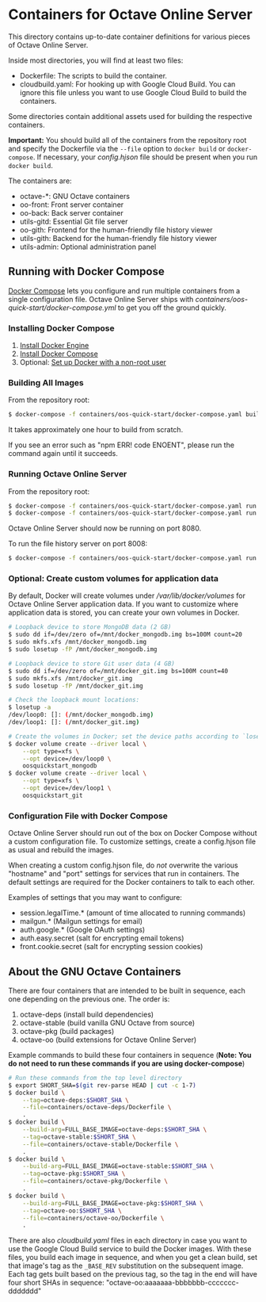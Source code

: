 Containers for Octave Online Server
===================================

This directory contains up-to-date container definitions for various pieces of Octave Online Server.

Inside most directories, you will find at least two files:

- Dockerfile: The scripts to build the container.
- cloudbuild.yaml: For hooking up with Google Cloud Build.  You can ignore this file unless you want to use Google Cloud Build to build the containers.

Some directories contain additional assets used for building the respective containers.

**Important:** You should build all of the containers from the repository root and specify the Dockerfile via the `--file` option to `docker build` or `docker-compose`.  If necessary, your *config.hjson* file should be present when you run `docker build`.

The containers are:

- octave-\*: GNU Octave containers
- oo-front: Front server container
- oo-back: Back server container
- utils-gitd: Essential Git file server
- oo-gith: Frontend for the human-friendly file history viewer
- utils-gith: Backend for the human-friendly file history viewer
- utils-admin: Optional administration panel

## Running with Docker Compose

[Docker Compose](https://docs.docker.com/compose/) lets you configure and run multiple containers from a single configuration file.  Octave Online Server ships with *containers/oos-quick-start/docker-compose.yml* to get you off the ground quickly.

### Installing Docker Compose

1. [Install Docker Engine](https://docs.docker.com/engine/install/)
2. [Install Docker Compose](https://docs.docker.com/compose/install/)
3. Optional: [Set up Docker with a non-root user](https://docs.docker.com/engine/install/linux-postinstall/)

### Building All Images

From the repository root:

```bash
$ docker-compose -f containers/oos-quick-start/docker-compose.yaml build
```

It takes approximately one hour to build from scratch.

If you see an error such as "npm ERR! code ENOENT", please run the command again until it succeeds.

### Running Octave Online Server

From the repository root:

```bash
$ docker-compose -f containers/oos-quick-start/docker-compose.yaml run --publish 8080:8080 -d oo-front
$ docker-compose -f containers/oos-quick-start/docker-compose.yaml run -d oo-back
```

Octave Online Server should now be running on port 8080.

To run the file history server on port 8008:

```bash
$ docker-compose -f containers/oos-quick-start/docker-compose.yaml run --publish 8008:8008 -d oo-gith
```

### Optional: Create custom volumes for application data

By default, Docker will create volumes under */var/lib/docker/volumes* for Octave Online Server application data.  If you want to customize where application data is stored, you can create your own volumes in Docker.

```bash
# Loopback device to store MongoDB data (2 GB)
$ sudo dd if=/dev/zero of=/mnt/docker_mongodb.img bs=100M count=20
$ sudo mkfs.xfs /mnt/docker_mongodb.img
$ sudo losetup -fP /mnt/docker_mongodb.img

# Loopback device to store Git user data (4 GB)
$ sudo dd if=/dev/zero of=/mnt/docker_git.img bs=100M count=40
$ sudo mkfs.xfs /mnt/docker_git.img
$ sudo losetup -fP /mnt/docker_git.img

# Check the loopback mount locations:
$ losetup -a
/dev/loop0: []: (/mnt/docker_mongodb.img)
/dev/loop1: []: (/mnt/docker_git.img)

# Create the volumes in Docker; set the device paths according to `losetup -a`
$ docker volume create --driver local \
	--opt type=xfs \
	--opt device=/dev/loop0 \
	oosquickstart_mongodb
$ docker volume create --driver local \
	--opt type=xfs \
	--opt device=/dev/loop1 \
	oosquickstart_git
```

### Configuration File with Docker Compose

Octave Online Server should run out of the box on Docker Compose without a custom configuration file.  To customize settings, create a config.hjson file as usual and rebuild the images.

When creating a custom config.hjson file, do *not* overwrite the various "hostname" and "port" settings for services that run in containers.  The default settings are required for the Docker containers to talk to each other.

Examples of settings that you may want to configure:

- session.legalTime.\* (amount of time allocated to running commands)
- mailgun.\* (Mailgun settings for email)
- auth.google.\* (Google OAuth settings)
- auth.easy.secret (salt for encrypting email tokens)
- front.cookie.secret (salt for encrypting session cookies)

## About the GNU Octave Containers

There are four containers that are intended to be built in sequence, each one depending on the previous one.  The order is:

1. octave-deps (install build dependencies)
2. octave-stable (build vanilla GNU Octave from source)
3. octave-pkg (build packages)
4. octave-oo (build extensions for Octave Online Server)

Example commands to build these four containers in sequence (**Note: You do not need to run these commands if you are using docker-compose**)

```bash
# Run these commands from the top level directory
$ export SHORT_SHA=$(git rev-parse HEAD | cut -c 1-7)
$ docker build \
	--tag=octave-deps:$SHORT_SHA \
	--file=containers/octave-deps/Dockerfile \
	.
$ docker build \
	--build-arg=FULL_BASE_IMAGE=octave-deps:$SHORT_SHA \
	--tag=octave-stable:$SHORT_SHA \
	--file=containers/octave-stable/Dockerfile \
	.
$ docker build \
	--build-arg=FULL_BASE_IMAGE=octave-stable:$SHORT_SHA \
	--tag=octave-pkg:$SHORT_SHA \
	--file=containers/octave-pkg/Dockerfile \
	.
$ docker build \
	--build-arg=FULL_BASE_IMAGE=octave-pkg:$SHORT_SHA \
	--tag=octave-oo:$SHORT_SHA \
	--file=containers/octave-oo/Dockerfile \
	.
```

There are also *cloudbuild.yaml* files in each directory in case you want to use the Google Cloud Build service to build the Docker images.  With these files, you build each image in sequence, and when you get a clean build, set that image's tag as the `_BASE_REV` substitution on the subsequent image.  Each tag gets built based on the previous tag, so the tag in the end will have four short SHAs in sequence: "octave-oo:aaaaaaa-bbbbbbb-ccccccc-ddddddd"
